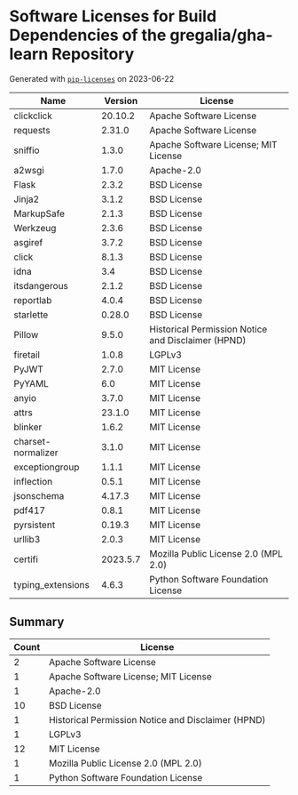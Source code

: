 # Software Licenses for Build Dependencies of the gregalia/gha-learn Repository

Generated with [`pip-licenses`](https://pypi.org/project/pip-licenses/) on 2023-06-22

| Name               | Version  | License                                            |
|--------------------|----------|----------------------------------------------------|
| clickclick         | 20.10.2  | Apache Software License                            |
| requests           | 2.31.0   | Apache Software License                            |
| sniffio            | 1.3.0    | Apache Software License; MIT License               |
| a2wsgi             | 1.7.0    | Apache-2.0                                         |
| Flask              | 2.3.2    | BSD License                                        |
| Jinja2             | 3.1.2    | BSD License                                        |
| MarkupSafe         | 2.1.3    | BSD License                                        |
| Werkzeug           | 2.3.6    | BSD License                                        |
| asgiref            | 3.7.2    | BSD License                                        |
| click              | 8.1.3    | BSD License                                        |
| idna               | 3.4      | BSD License                                        |
| itsdangerous       | 2.1.2    | BSD License                                        |
| reportlab          | 4.0.4    | BSD License                                        |
| starlette          | 0.28.0   | BSD License                                        |
| Pillow             | 9.5.0    | Historical Permission Notice and Disclaimer (HPND) |
| firetail           | 1.0.8    | LGPLv3                                             |
| PyJWT              | 2.7.0    | MIT License                                        |
| PyYAML             | 6.0      | MIT License                                        |
| anyio              | 3.7.0    | MIT License                                        |
| attrs              | 23.1.0   | MIT License                                        |
| blinker            | 1.6.2    | MIT License                                        |
| charset-normalizer | 3.1.0    | MIT License                                        |
| exceptiongroup     | 1.1.1    | MIT License                                        |
| inflection         | 0.5.1    | MIT License                                        |
| jsonschema         | 4.17.3   | MIT License                                        |
| pdf417             | 0.8.1    | MIT License                                        |
| pyrsistent         | 0.19.3   | MIT License                                        |
| urllib3            | 2.0.3    | MIT License                                        |
| certifi            | 2023.5.7 | Mozilla Public License 2.0 (MPL 2.0)               |
| typing_extensions  | 4.6.3    | Python Software Foundation License                 |

## Summary

| Count | License                                            |
|-------|----------------------------------------------------|
| 2     | Apache Software License                            |
| 1     | Apache Software License; MIT License               |
| 1     | Apache-2.0                                         |
| 10    | BSD License                                        |
| 1     | Historical Permission Notice and Disclaimer (HPND) |
| 1     | LGPLv3                                             |
| 12    | MIT License                                        |
| 1     | Mozilla Public License 2.0 (MPL 2.0)               |
| 1     | Python Software Foundation License                 |
